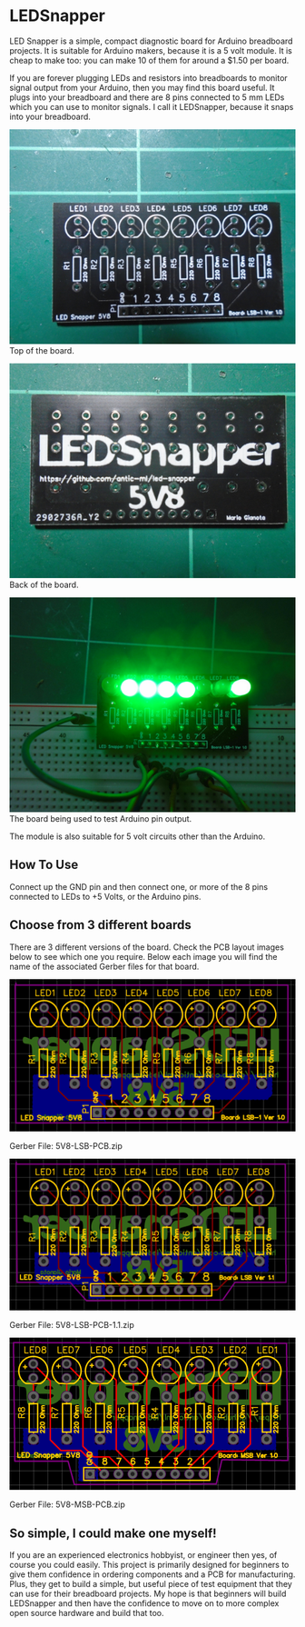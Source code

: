 # LEDSnapper
LED Snapper is a simple, compact diagnostic board for Arduino breadboard projects. It
is suitable for Arduino makers, because it is a 5 volt
module. It is cheap to make too: you can make 10 of them for around a $1.50 per board.

If you are forever plugging LEDs and resistors into breadboards to monitor
signal output from your Arduino, then you may find this board useful. It plugs
into your breadboard and there are 8 pins connected to 5 mm LEDs 
which you can use to monitor signals. I call it LEDSnapper, because it 
snaps into your breadboard.

![Front of board](images/front-lsb.JPG)
Top of the board.

![Back of board](images/back-lsb.JPG)
Back of the board.

![Breadboard](images/breadboard-shot.JPG)
The board being used to test Arduino pin output.

The module is also suitable for 5 volt circuits other than the Arduino.

How To Use
----------

Connect up the GND pin and then connect one, or more of the 8 pins
connected to LEDs to +5 Volts, or the Arduino pins.

Choose from 3 different boards
------------------------------

There are 3 different versions of the board. Check the PCB layout images
below to see which one you require. Below each image you will find the
name of the associated Gerber files for that board.

![5V8-LSB-PCB](images/5V8-LSB-PCB.png)

Gerber File: 5V8-LSB-PCB.zip

![5V8-LSB-PCB-1.1](images/5V8-LSB-PCB-1.1.png)

Gerber File: 5V8-LSB-PCB-1.1.zip

![5V8-MSB-PCB](images/5V8-MSB-PCB.png)

Gerber File: 5V8-MSB-PCB.zip


So simple, I could make one myself!
-----------------------------------

If you are an experienced electronics hobbyist, or engineer then yes, of course
you could easily. This project is primarily designed for beginners to give them
confidence in ordering components and a PCB for manufacturing. Plus, they get
to build a simple, but useful piece of test equipment that they can use for
their breadboard projects. My hope is that beginners will build LEDSnapper and
then have the confidence to move on to more complex open source hardware and
build that too.




